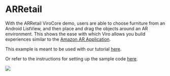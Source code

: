 ARRetail 
=====================
With the ARRetail ViroCore demo, users are able to choose furniture from an Android ListView, and then place and drag the objects around an AR environment. This shows the ease with which Viro allows you build experiences similar to the [Amazon AR Application](https://www.youtube.com/watch?v=uhdOzpblrm0).

This example is meant to be used with our tutorial [here](https://blog.viromedia.com/tutorial-how-to-build-amazons-ar-view-for-arcore-android-using-virocore-and-java-ba1cc3ff2d87).

Or refer to the instructions for setting up the sample code [here](https://github.com/viromedia/virocore/blob/master/README.md).

<a href="https://github.com/viromedia/virocore/blob/master/code-samples/ARRetail/app/src/main/java/com/example/virosample/ProductARActivity.java">
<img src="https://raw.githubusercontent.com/viromedia/virocore/master/code-samples/ARRetail/ARRetailActivity.gif">
</a>
